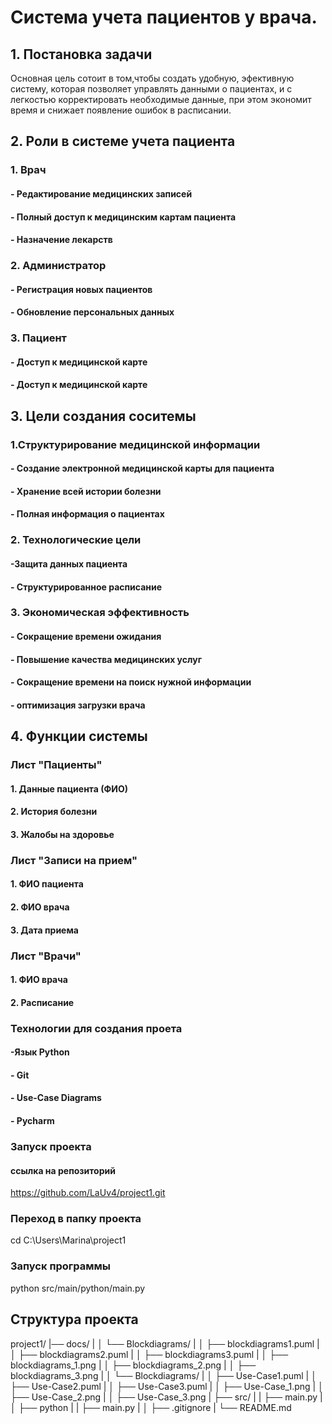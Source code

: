 # Система учета пациентов у врача.
## 1. Постановка задачи
 Основная цель сотоит в том,чтобы создать удобную, эфективную систему, которая позволяет управлять данными о пациентах, и с легкостью корректировать необходимые данные, при этом экономит время и снижает появление ошибок в расписании.
 
## 2. Роли в системе учета пациента

### 1. Врач 
#### - Редактирование медицинских записей
#### - Полный доступ к медицинским картам пациента
#### - Назначение лекарств

### 2. Администратор
#### - Регистрация новых пациентов
#### - Обновление персональных данных

### 3. Пациент
#### - Доступ к медицинской карте
#### - Доступ к медицинской карте

## 3. Цели создания соситемы
### 1.Структурирование медицинской информации
#### - Создание электронной медицинской карты для пациента
#### - Хранение всей истории болезни
#### - Полная информация о пациентах

### 2. Технологические цели
#### -Защита данных пациента
#### - Структурированное расписание

### 3. Экономическая эффективность
#### - Сокращение времени ожидания
#### - Повышение качества медицинских услуг
#### - Сокращение времени на поиск нужной информации
#### - оптимизация загрузки врача

## 4. Функции системы
### Лист "Пациенты"
#### 1. Данные пациента (ФИО)
#### 2. История болезни
#### 3. Жалобы на здоровье

### Лист "Записи на прием"
#### 1. ФИО пациента
#### 2. ФИО врача
#### 3. Дата приема

### Лист "Врачи"
#### 1. ФИО врача
#### 2. Расписание

### Технологии для создания проета
#### -Язык Python
#### - Git
#### - Use-Case Diagrams
#### - Pycharm

### Запуск проекта
#### ссылка на репозиторий
https://github.com/LaUv4/project1.git

### Переход в папку проекта
cd C:\Users\Marina\project1

### Запуск программы
python src/main/python/main.py

## Структура проекта

project1/
|── docs/
|
│ └── Blockdiagrams/
|
│    ├── blockdiagrams1.puml
|
│    ├── blockdiagrams2.puml
|
│    ├── blockdiagrams3.puml
|
│    ├── blockdiagrams_1.png
|
│    ├── blockdiagrams_2.png
|
│    ├── blockdiagrams_3.png
|
│  └── Blockdiagrams/
|
│    ├── Use-Case1.puml
|
│    ├── Use-Case2.puml
|
│    ├── Use-Case3.puml
|
│    ├── Use-Case_1.png
|
│    ├── Use-Case_2.png
|
│    ├── Use-Case_3.png
|
├── src/
|
|    ├── main.py
|
│      ├── python
|
|        ├── main.py
|
│ 
├── .gitignore
|
└── README.md

